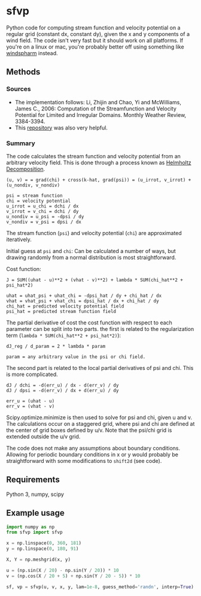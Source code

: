 # sfvp

Python code for computing stream function and velocity potential on a regular grid 
(constant dx, constant dy), given the x and y components of a wind field. 
The code isn't very fast but it should work on all platforms. If you're 
on a linux or mac, you're probably better off using something like 
[windspharm](https://ajdawson.github.io/windspharm/latest/) instead. 

## Methods

### Sources
* The implementation follows: Li, Zhijin and Chao, Yi and McWilliams, James C., 2006: 
Computation of the Streamfunction and Velocity Potential for Limited and Irregular Domains. 
Monthly Weather Review, 3384-3394.
* This [repository](https://github.com/Xunius/py_helmholtz) was also very helpful. 

### Summary
The code calculates the stream function and velocity potential
from an arbitrary velocity field. This is done through a process known as 
[Helmholtz Decomposition](https://en.wikipedia.org/wiki/Helmholtz_decomposition). 

```
(u, v) = = grad(chi) + cross(k-hat, grad(psi)) = (u_irrot, v_irrot) + (u_nondiv, v_nondiv) 

psi = stream function
chi = velocity potential
u_irrot = u_chi = dchi / dx
v_irrot = v_chi = dchi / dy
u_nondiv = u_psi = -dpsi / dy
v_nondiv = v_psi = dpsi / dx
```

The stream function (`psi`) and velocity potential (`chi`) are approximated iteratively. 

Initial guess at `psi` and `chi`: Can be calculated a number of ways, but drawing 
randomly from a normal distribution is most straightforward. 

Cost function: 
```
J = SUM((uhat - u)**2 + (vhat - v)**2) + lambda * SUM(chi_hat**2 + psi_hat*2)

uhat = uhat_psi + uhat_chi = -dpsi_hat / dy + chi_hat / dx
vhat = vhat_psi + vhat_chi = dpsi_hat / dx + chi_hat / dy
chi_hat = predicted velocity potential field
psi_hat = predicted stream function field
```

The partial derivative of cost the cost function with respect to each parameter can 
be split into two parts. the first is related to the regularization term 
(`lambda * SUM(chi_hat**2 + psi_hat*2)`):
```
dJ_reg / d_param = 2 * lambda * param

param = any arbitrary value in the psi or chi field.
```

The second part is related to the local partial derivatives of psi and chi. 
This is more complicated. 

```
dJ / dchi = -d(err_u) / dx - d(err_v) / dy
dJ / dpsi = -d(err_v) / dx + d(err_u) / dy 

err_u = (uhat - u)
err_v = (vhat - v)
```

Scipy.optimize.minimize is then used to solve for psi and chi, given u and v. 
The calculations occur on a staggered grid, where psi and chi are defined at the center 
of grid boxes defined by u/v. Note that the psi/chi grid is extended outside 
the u/v grid. 

The code does not make any assumptions about boundary conditions. Allowing for 
periodic boundary conditions in x or y would probably be straightforward with 
some modifications to `shift2d` (see code). 

## Requirements

Python 3, numpy, scipy

## Example usage

```python
import numpy as np
from sfvp import sfvp

x = np.linspace(0, 360, 181)
y = np.linspace(0, 180, 91)

X, Y = np.meshgrid(x, y)

u = (np.sin(X / 20) - np.sin(Y / 20)) * 10
v = (np.cos(X / 20 + 5) + np.sin(Y / 20 - 5)) * 10

sf, vp = sfvp(u, v, x, y, lam=1e-8, guess_method='randn', interp=True)
```

